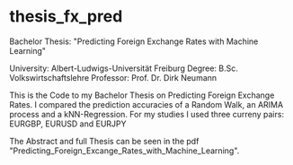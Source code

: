 # thesis_fx_pred

Bachelor Thesis: "Predicting Foreign Exchange Rates with Machine Learning"

  University:   Albert-Ludwigs-Universität Freiburg
  Degree:       B.Sc. Volkswirtschaftslehre
  Professor:    Prof. Dr. Dirk Neumann

This is the Code to my Bachelor Thesis on Predicting Foreign Exchange Rates.
I compared the prediction accuracies of a Random Walk, an ARIMA process and a kNN-Regression.
For my studies I used three curreny pairs: EURGBP, EURUSD and EURJPY



The Abstract and full Thesis can be seen in the pdf "Predicting_Foreign_Excange_Rates_with_Machine_Learning".


